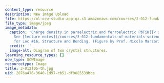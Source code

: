 ```yaml
---
content_type: resource
description: New image Upload
file: https://ol-ocw-studio-app-qa.s3.amazonaws.com/courses/3-012-fundamentals-of-materials-science-fall-2005/2076a47636401d97cb51df9885539bca_3-012f05-th.jpg
file_type: image/jpeg
image_metadata:
  caption: 'Charge density in paraelectric and ferroelectric PbTiO{{< sub "3" >}}.
    See [lecture notes](/courses/3-012-fundamentals-of-materials-science-fall-2005/pages/lecture-notes)
    for Lec #16, Structure and Bonding. (Figure by Prof. Nicola Marzari.)'
  credit: ''
  image-alt: Diagram of two crystal structures.
learning_resource_types: []
ocw_type: OCWImage
resourcetype: Image
title: 3-012f05-th.jpg
uid: 2076a476-3640-1d97-cb51-df9885539bca
---
```

